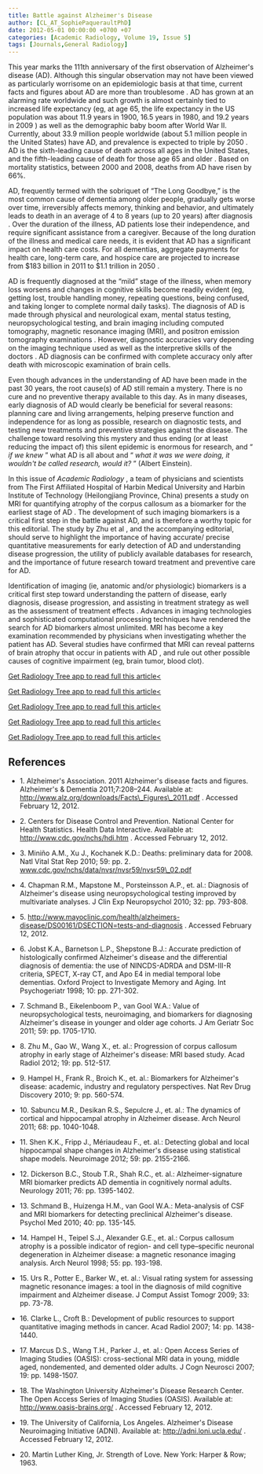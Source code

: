 ```yaml
---
title: Battle against Alzheimer's Disease
author: [CL_AT_SophiePaqueraultPhD]
date: 2012-05-01 00:00:00 +0700 +07
categories: [Academic Radiology, Volume 19, Issue 5]
tags: [Journals,General Radiology]
---
```

This year marks the 111th anniversary of the first observation of Alzheimer's disease (AD). Although this singular observation may not have been viewed as particularly worrisome on an epidemiologic basis at that time, current facts and figures about AD are more than troublesome . AD has grown at an alarming rate worldwide and such growth is almost certainly tied to increased life expectancy (eg, at age 65, the life expectancy in the US population was about 11.9 years in 1900, 16.5 years in 1980, and 19.2 years in 2009 ) as well as the demographic baby boom after World War II. Currently, about 33.9 million people worldwide (about 5.1 million people in the United States) have AD, and prevalence is expected to triple by 2050 . AD is the sixth-leading cause of death across all ages in the United States, and the fifth-leading cause of death for those age 65 and older . Based on mortality statistics, between 2000 and 2008, deaths from AD have risen by 66%.

AD, frequently termed with the sobriquet of “The Long Goodbye,” is the most common cause of dementia among older people, gradually gets worse over time, irreversibly affects memory, thinking and behavior, and ultimately leads to death in an average of 4 to 8 years (up to 20 years) after diagnosis . Over the duration of the illness, AD patients lose their independence, and require significant assistance from a caregiver. Because of the long duration of the illness and medical care needs, it is evident that AD has a significant impact on health care costs. For all dementias, aggregate payments for health care, long-term care, and hospice care are projected to increase from $183 billion in 2011 to $1.1 trillion in 2050 .

AD is frequently diagnosed at the “mild” stage of the illness, when memory loss worsens and changes in cognitive skills become readily evident (eg, getting lost, trouble handling money, repeating questions, being confused, and taking longer to complete normal daily tasks). The diagnosis of AD is made through physical and neurological exam, mental status testing, neuropsychological testing, and brain imaging including computed tomography, magnetic resonance imaging (MRI), and positron emission tomography examinations . However, diagnostic accuracies vary depending on the imaging technique used as well as the interpretive skills of the doctors . AD diagnosis can be confirmed with complete accuracy only after death with microscopic examination of brain cells.

Even though advances in the understanding of AD have been made in the past 30 years, the root cause(s) of AD still remain a mystery. There is no cure and no preventive therapy available to this day. As in many diseases, early diagnosis of AD would clearly be beneficial for several reasons: planning care and living arrangements, helping preserve function and independence for as long as possible, research on diagnostic tests, and testing new treatments and preventive strategies against the disease. The challenge toward resolving this mystery and thus ending (or at least reducing the impact of) this silent epidemic is enormous for research, and “ _if we knew_ ” what AD is all about and “ _what it was we were doing, it wouldn't be called research, would it?_ ” (Albert Einstein).

In this issue of _Academic Radiology_ , a team of physicians and scientists from The First Affiliated Hospital of Harbin Medical University and Harbin Institute of Technology (Heilongjiang Province, China) presents a study on MRI for quantifying atrophy of the corpus callosum as a biomarker for the earliest stage of AD . The development of such imaging biomarkers is a critical first step in the battle against AD, and is therefore a worthy topic for this editorial. The study by Zhu et al , and the accompanying editorial, should serve to highlight the importance of having accurate/ precise quantitative measurements for early detection of AD and understanding disease progression, the utility of publicly available databases for research, and the importance of future research toward treatment and preventive care for AD.

Identification of imaging (ie, anatomic and/or physiologic) biomarkers is a critical first step toward understanding the pattern of disease, early diagnosis, disease progression, and assisting in treatment strategy as well as the assessment of treatment effects . Advances in imaging technologies and sophisticated computational processing techniques have rendered the search for AD biomarkers almost unlimited. MRI has become a key examination recommended by physicians when investigating whether the patient has AD. Several studies have confirmed that MRI can reveal patterns of brain atrophy that occur in patients with AD , and rule out other possible causes of cognitive impairment (eg, brain tumor, blood clot).

[Get Radiology Tree app to read full this article<](https://clinicalpub.com/app)

[Get Radiology Tree app to read full this article<](https://clinicalpub.com/app)

[Get Radiology Tree app to read full this article<](https://clinicalpub.com/app)

[Get Radiology Tree app to read full this article<](https://clinicalpub.com/app)

[Get Radiology Tree app to read full this article<](https://clinicalpub.com/app)

## References

- 1\.  Alzheimer's Association. 2011 Alzheimer's disease facts and figures. Alzheimer's & Dementia 2011;7:208–244. Available at:  http://www.alz.org/downloads/Facts\_Figures\_2011.pdf  . Accessed February 12, 2012.


- 2\.  Centers for Disease Control and Prevention. National Center for Health Statistics. Health Data Interactive. Available at:  http://www.cdc.gov/nchs/hdi.htm  . Accessed February 12, 2012.


- 3\. Miniño A.M., Xu J., Kochanek K.D.: Deaths: preliminary data for 2008. Natl Vital Stat Rep 2010; 59: pp. 2. www.cdc.gov/nchs/data/nvsr/nvsr59/nvsr59\_02.pdf

- 4\. Chapman R.M., Mapstone M., Porsteinsson A.P., et. al.: Diagnosis of Alzheimer's disease using neuropsychological testing improved by multivariate analyses. J Clin Exp Neuropsychol 2010; 32: pp. 793-808.


- 5\.  http://www.mayoclinic.com/health/alzheimers-disease/DS00161/DSECTION=tests-and-diagnosis  . Accessed February 12, 2012.


- 6\. Jobst K.A., Barnetson L.P., Shepstone B.J.: Accurate prediction of histologically confirmed Alzheimer's disease and the differential diagnosis of dementia: the use of NINCDS-ADRDA and DSM-III-R criteria, SPECT, X-ray CT, and Apo E4 in medial temporal lobe dementias. Oxford Project to Investigate Memory and Aging. Int Psychogeriatr 1998; 10: pp. 271-302.


- 7\. Schmand B., Eikelenboom P., van Gool W.A.: Value of neuropsychological tests, neuroimaging, and biomarkers for diagnosing Alzheimer's disease in younger and older age cohorts. J Am Geriatr Soc 2011; 59: pp. 1705-1710.


- 8\. Zhu M., Gao W., Wang X., et. al.: Progression of corpus callosum atrophy in early stage of Alzheimer's disease: MRI based study. Acad Radiol 2012; 19: pp. 512-517.


- 9\. Hampel H., Frank R., Broich K., et. al.: Biomarkers for Alzheimer's disease: academic, industry and regulatory perspectives. Nat Rev Drug Discovery 2010; 9: pp. 560-574.


- 10\. Sabuncu M.R., Desikan R.S., Sepulcre J., et. al.: The dynamics of cortical and hippocampal atrophy in Alzheimer disease. Arch Neurol 2011; 68: pp. 1040-1048.


- 11\. Shen K.K., Fripp J., Mériaudeau F., et. al.: Detecting global and local hippocampal shape changes in Alzheimer's disease using statistical shape models. Neuroimage 2012; 59: pp. 2155-2166.


- 12\. Dickerson B.C., Stoub T.R., Shah R.C., et. al.: Alzheimer-signature MRI biomarker predicts AD dementia in cognitively normal adults. Neurology 2011; 76: pp. 1395-1402.


- 13\. Schmand B., Huizenga H.M., van Gool W.A.: Meta-analysis of CSF and MRI biomarkers for detecting preclinical Alzheimer's disease. Psychol Med 2010; 40: pp. 135-145.


- 14\. Hampel H., Teipel S.J., Alexander G.E., et. al.: Corpus callosum atrophy is a possible indicator of region- and cell type–specific neuronal degeneration in Alzheimer disease: a magnetic resonance imaging analysis. Arch Neurol 1998; 55: pp. 193-198.


- 15\. Urs R., Potter E., Barker W., et. al.: Visual rating system for assessing magnetic resonance images: a tool in the diagnosis of mild cognitive impairment and Alzheimer disease. J Comput Assist Tomogr 2009; 33: pp. 73-78.


- 16\. Clarke L., Croft B.: Development of public resources to support quantitative imaging methods in cancer. Acad Radiol 2007; 14: pp. 1438-1440.


- 17\. Marcus D.S., Wang T.H., Parker J., et. al.: Open Access Series of Imaging Studies (OASIS): cross-sectional MRI data in young, middle aged, nondemented, and demented older adults. J Cogn Neurosci 2007; 19: pp. 1498-1507.


- 18\.  The Washington University Alzheimer's Disease Research Center. The Open Access Series of Imaging Studies (OASIS). Available at:  http://www.oasis-brains.org/  . Accessed February 12, 2012.


- 19\.  The University of California, Los Angeles. Alzheimer's Disease Neuroimaging Initiative (ADNI). Available at:  http://adni.loni.ucla.edu/  . Accessed February 12, 2012.


- 20\.  Martin Luther King, Jr. Strength of Love. New York: Harper & Row; 1963.